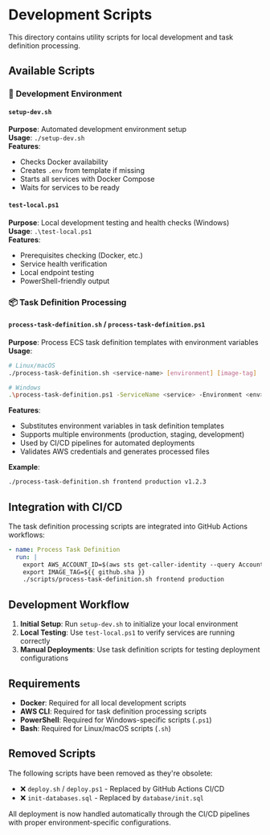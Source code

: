 # Development Scripts

This directory contains utility scripts for local development and task definition processing.

## Available Scripts

### 🔧 **Development Environment**

#### `setup-dev.sh`
**Purpose**: Automated development environment setup  
**Usage**: `./setup-dev.sh`  
**Features**:
- Checks Docker availability
- Creates `.env` from template if missing
- Starts all services with Docker Compose
- Waits for services to be ready

#### `test-local.ps1`
**Purpose**: Local development testing and health checks (Windows)  
**Usage**: `.\test-local.ps1`  
**Features**:
- Prerequisites checking (Docker, etc.)
- Service health verification
- Local endpoint testing
- PowerShell-friendly output

### 📦 **Task Definition Processing**

#### `process-task-definition.sh` / `process-task-definition.ps1`
**Purpose**: Process ECS task definition templates with environment variables  
**Usage**: 
```bash
# Linux/macOS
./process-task-definition.sh <service-name> [environment] [image-tag]

# Windows
.\process-task-definition.ps1 -ServiceName <service> -Environment <env> -ImageTag <tag>
```

**Features**:
- Substitutes environment variables in task definition templates
- Supports multiple environments (production, staging, development)
- Used by CI/CD pipelines for automated deployments
- Validates AWS credentials and generates processed files

**Example**:
```bash
./process-task-definition.sh frontend production v1.2.3
```

## Integration with CI/CD

The task definition processing scripts are integrated into GitHub Actions workflows:

```yaml
- name: Process Task Definition
  run: |
    export AWS_ACCOUNT_ID=$(aws sts get-caller-identity --query Account --output text)
    export IMAGE_TAG=${{ github.sha }}
    ./scripts/process-task-definition.sh frontend production
```

## Development Workflow

1. **Initial Setup**: Run `setup-dev.sh` to initialize your local environment
2. **Local Testing**: Use `test-local.ps1` to verify services are running correctly
3. **Manual Deployments**: Use task definition scripts for testing deployment configurations

## Requirements

- **Docker**: Required for all local development scripts
- **AWS CLI**: Required for task definition processing scripts
- **PowerShell**: Required for Windows-specific scripts (`.ps1`)
- **Bash**: Required for Linux/macOS scripts (`.sh`)

## Removed Scripts

The following scripts have been removed as they're obsolete:
- ❌ `deploy.sh` / `deploy.ps1` - Replaced by GitHub Actions CI/CD
- ❌ `init-databases.sql` - Replaced by `database/init.sql`

All deployment is now handled automatically through the CI/CD pipelines with proper environment-specific configurations.
